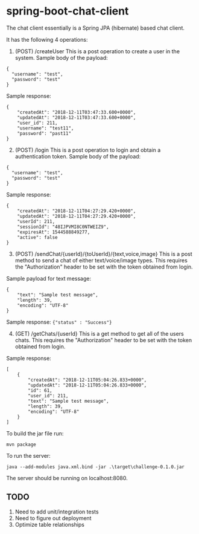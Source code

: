# spring-boot-chat-client

The chat client essentially is a Spring JPA (hibernate) based chat client.

It has the following 4 operations:

1) (POST) /createUser
This is a post operation to create a user in the system. Sample body of the payload:
```
{
  "username": "test",
  "password": "test"
}
```
Sample response:
```
{
    "createdAt": "2018-12-11T03:47:33.600+0000",
    "updatedAt": "2018-12-11T03:47:33.600+0000",
    "user_id": 211,
    "username": "test11",
    "password": "past11"
}
```

2) (POST) /login
This is a post operation to login and obtain a authentication token. Sample body of the payload:
```
{
  "username": "test",
  "password": "test"
}
```

Sample response:
```
{
    "createdAt": "2018-12-11T04:27:29.420+0000",
    "updatedAt": "2018-12-11T04:27:29.420+0000",
    "userId": 211,
    "sessionId": "48IJPVMI8C0NTWEIZ9",
    "expiresAt": 1544588849277,
    "active": false
}
```

3) (POST) /sendChat/{userId}/{toUserId}/{text,voice,image}
This is a post method to send a chat of either text/voice/image types. 
This requires the "Authorization" header to be set with the token obtained from login.

Sample payload for text message:
```
{
	"text": "Sample test message",
	"length": 39,
	"encoding": "UTF-8"
}
```

Sample response: 
```{"status" : "Success"}```

4) (GET) /getChats/{userId}
This is a get method to get all of the users chats. 
This requires the "Authorization" header to be set with the token obtained from login.

Sample response:
```
[
    {
        "createdAt": "2018-12-11T05:04:26.833+0000",
        "updatedAt": "2018-12-11T05:04:26.833+0000",
        "id": 61,
        "user_id": 211,
        "text": "Sample test message",
        "length": 39,
        "encoding": "UTF-8"
    }
]
```
To build the jar file run:

```mvn package```

To run the server:

```java --add-modules java.xml.bind -jar .\target\challenge-0.1.0.jar```

The server should be running on localhost:8080. 

## TODO
1) Need to add unit/integration tests
2) Need to figure out deployment
3) Optimize table relationships 
